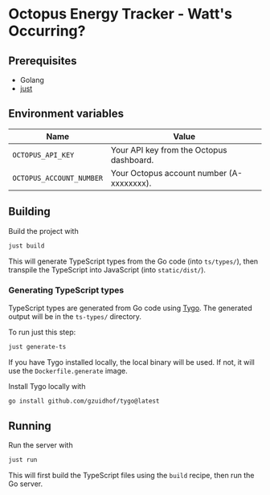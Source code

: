 # Octopus Energy Tracker - Watt's Occurring?

## Prerequisites

- Golang
- [just](https://github.com/casey/just)

## Environment variables

| Name                     | Value                                     |
| ------------------------ | ----------------------------------------- |
| `OCTOPUS_API_KEY`        | Your API key from the Octopus dashboard.  |
| `OCTOPUS_ACCOUNT_NUMBER` | Your Octopus account number (A-xxxxxxxx). |

## Building

Build the project with

```sh
just build
```

This will generate TypeScript types from the Go code (into `ts/types/`),
then transpile the TypeScript into JavaScript (into `static/dist/`).

### Generating TypeScript types

TypeScript types are generated from Go code using [Tygo](https://github.com/gzuidhof/tygo).
The generated output will be in the `ts-types/` directory.

To run just this step:

```sh
just generate-ts
```

If you have Tygo installed locally, the local binary will be used.
If not, it will use the `Dockerfile.generate` image.

Install Tygo locally with

```sh
go install github.com/gzuidhof/tygo@latest
```

## Running

Run the server with

```sh
just run
```

This will first build the TypeScript files using the `build` recipe,
then run the Go server.
